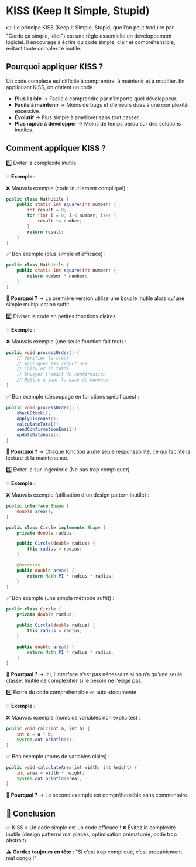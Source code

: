 # KISS (Keep It Simple, Stupid)

👉 Le principe KISS (Keep It Simple, Stupid, que l’on peut traduire par "Garde ça simple, idiot") est une règle essentielle en développement logiciel.
Il encourage à écrire du code simple, clair et compréhensible, évitant toute complexité inutile.

## Pourquoi appliquer KISS ?

Un code complexe est difficile à comprendre, à maintenir et à modifier. En appliquant KISS, on obtient un code :
- **Plus lisible** → Facile à comprendre par n'importe quel développeur.
- **Facile à maintenir** → Moins de bugs et d'erreurs dues à une complexité excessive.
- **Évolutif** → Plus simple à améliorer sans tout casser.
- **Plus rapide à développer** → Moins de temps perdu sur des solutions inutiles.

## Comment appliquer KISS ?

1️⃣ Éviter la complexité inutile

💡 **Exemple :**

❌ Mauvais exemple (code inutilement compliqué) :
```java
public class MathUtils {
    public static int square(int number) {
        int result = 0;
        for (int i = 0; i < number; i++) {
            result += number;
        }
        return result;
    }
}

```
✅ Bon exemple (plus simple et efficace) :
```java
public class MathUtils {
    public static int square(int number) {
        return number * number;
    }
}

```
📌 **Pourquoi ?** → La première version utilise une boucle inutile alors qu'une simple multiplication suffit.

2️⃣ Diviser le code en petites fonctions claires

💡 **Exemple :**

❌ Mauvais exemple (une seule fonction fait tout) :
```java
public void processOrder() {
    // Vérifier le stock
    // Appliquer les réductions
    // Calculer le total
    // Envoyer l'email de confirmation
    // Mettre à jour la base de données
}

```
✅ Bon exemple (découpage en fonctions spécifiques) :
```java
public void processOrder() {
    checkStock();
    applyDiscount();
    calculateTotal();
    sendConfirmationEmail();
    updateDatabase();
}

```
📌 **Pourquoi ?** → Chaque fonction a une seule responsabilité, ce qui facilite la lecture et la maintenance.

3️⃣ Éviter la sur-ingénierie (Ne pas trop compliquer)

💡 **Exemple :**

❌ Mauvais exemple (utilisation d'un design pattern inutile) :
```java
public interface Shape {
    double area();
}

public class Circle implements Shape {
    private double radius;

    public Circle(double radius) {
        this.radius = radius;
    }

    @Override
    public double area() {
        return Math.PI * radius * radius;
    }
}

```
✅ Bon exemple (une simple méthode suffit) :
```java
public class Circle {
    private double radius;

    public Circle(double radius) {
        this.radius = radius;
    }

    public double area() {
        return Math.PI * radius * radius;
    }
}

```
📌 **Pourquoi ?** → Ici, l'interface n’est pas nécessaire si on n’a qu’une seule classe. Inutile de complexifier si le besoin ne l’exige pas.

4️⃣ Écrire du code compréhensible et auto-documenté

💡 **Exemple :**

❌ Mauvais exemple (noms de variables non explicites) :
```java
public void calc(int a, int b) {
    int c = a * b;
    System.out.println(c);
}

```
✅ Bon exemple (noms de variables clairs) :
```java
public void calculateArea(int width, int height) {
    int area = width * height;
    System.out.println(area);
}

```
📌 **Pourquoi ?** → Le second exemple est compréhensible sans commentaire.

## 🚀 Conclusion

✅ KISS = Un code simple est un code efficace !
❌ Évitez la complexité inutile (design patterns mal placés, optimisation prématurée, code trop abstrait).

⚠️ **Gardez toujours en tête** : "Si c’est trop compliqué, c’est probablement mal conçu !"